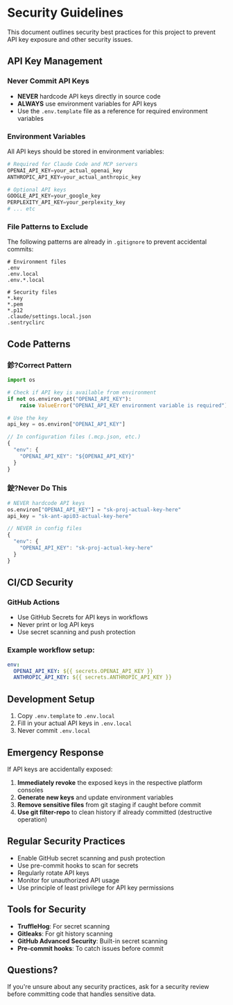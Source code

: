 ﻿# Security Guidelines

This document outlines security best practices for this project to prevent API key exposure and other security issues.

## API Key Management

### Never Commit API Keys

- **NEVER** hardcode API keys directly in source code
- **ALWAYS** use environment variables for API keys
- Use the `.env.template` file as a reference for required environment variables

### Environment Variables

All API keys should be stored in environment variables:

```powershell
# Required for Claude Code and MCP servers
OPENAI_API_KEY=your_actual_openai_key
ANTHROPIC_API_KEY=your_actual_anthropic_key

# Optional API keys
GOOGLE_API_KEY=your_google_key
PERPLEXITY_API_KEY=your_perplexity_key
# ... etc
```

### File Patterns to Exclude

The following patterns are already in `.gitignore` to prevent accidental commits:

```gitignore
# Environment files
.env
.env.local
.env.*.local

# Security files
*.key
*.pem
*.p12
.claude/settings.local.json
.sentryclirc
```

## Code Patterns

### 鉁?Correct Pattern

```python
import os

# Check if API key is available from environment
if not os.environ.get("OPENAI_API_KEY"):
    raise ValueError("OPENAI_API_KEY environment variable is required")

# Use the key
api_key = os.environ["OPENAI_API_KEY"]
```

```javascript
// In configuration files (.mcp.json, etc.)
{
  "env": {
    "OPENAI_API_KEY": "${OPENAI_API_KEY}"
  }
}
```

### 鉂?Never Do This

```python
# NEVER hardcode API keys
os.environ["OPENAI_API_KEY"] = "sk-proj-actual-key-here"
api_key = "sk-ant-api03-actual-key-here"
```

```javascript
// NEVER in config files
{
  "env": {
    "OPENAI_API_KEY": "sk-proj-actual-key-here"
  }
}
```

## CI/CD Security

### GitHub Actions

- Use GitHub Secrets for API keys in workflows
- Never print or log API keys
- Use secret scanning and push protection

### Example workflow setup:

```yaml
env:
  OPENAI_API_KEY: ${{ secrets.OPENAI_API_KEY }}
  ANTHROPIC_API_KEY: ${{ secrets.ANTHROPIC_API_KEY }}
```

## Development Setup

1. Copy `.env.template` to `.env.local`
2. Fill in your actual API keys in `.env.local`
3. Never commit `.env.local`

## Emergency Response

If API keys are accidentally exposed:

1. **Immediately revoke** the exposed keys in the respective platform consoles
2. **Generate new keys** and update environment variables
3. **Remove sensitive files** from git staging if caught before commit
4. **Use git filter-repo** to clean history if already committed (destructive operation)

## Regular Security Practices

- Enable GitHub secret scanning and push protection
- Use pre-commit hooks to scan for secrets
- Regularly rotate API keys
- Monitor for unauthorized API usage
- Use principle of least privilege for API key permissions

## Tools for Security

- **TruffleHog**: For secret scanning
- **Gitleaks**: For git history scanning
- **GitHub Advanced Security**: Built-in secret scanning
- **Pre-commit hooks**: To catch issues before commit

## Questions?

If you're unsure about any security practices, ask for a security review before committing code that handles sensitive data.

